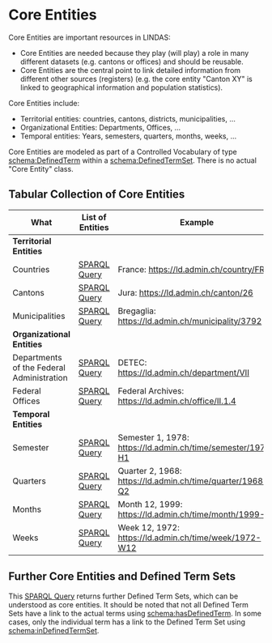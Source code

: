 # Core Entities

Core Entities are important resources in LINDAS:

- Core Entities are needed because they play (will play) a role in many different datasets (e.g. cantons or offices) and should be reusable.
- Core Entities are the central point to link detailed information from different other sources (registers) (e.g. the core entity "Canton XY" is linked to geographical information and population statistics).

Core Entities include:

* Territorial entities: countries, cantons, districts, municipalities, ...
* Organizational Entities: Departments, Offices, ...
* Temporal entities: Years, semesters, quarters, months, weeks, ...

Core Entities are modeled as part of a Controlled Vocabulary of type [schema:DefinedTerm](https://schema.org/DefinedTerm) within a [schema:DefinedTermSet](https://schema.org/DefinedTermSet). There is no actual "Core Entity" class.

## Tabular Collection of Core Entities

| What                               | List of Entities                                                                                                                                                                                                                                                                                                                                                                                                                                                                                                                                                                                                                                                            | Example                                                    |
|-----------------------------------|--------------------------------------------------------------------------------------------------------------------------------------------------------------------------------------------------------------------------------------------------------------------------------------------------------------------------------------------------------------------------------------------------------------------------------------------------------------------------------------------------------------------------------------------------------------------------------------------------------------------------------------------------------------------------------|-------------------------------------------------------------|
| **Territorial Entities**             |
| Countries                            | [SPARQL Query](https://ld.admin.ch/sparql/#query=PREFIX+schema%3A+%3Chttp%3A%2F%2Fschema.org%2F%3E%0APREFIX+rdf%3A+%3Chttp%3A%2F%2Fwww.w3.org%2F1999%2F02%2F22-rdf-syntax-ns%23%3E%0APREFIX+rdfs%3A+%3Chttp%3A%2F%2Fwww.w3.org%2F2000%2F01%2Frdf-schema%23%3E%0ASELECT+*+WHERE+%7B%0A%09%3Fcountry+schema%3AinDefinedTermSet+%3Chttps%3A%2F%2Fld.admin.ch%2Fdimension%2Fcountry%3E%3B%0A++%09%09schema%3Aname+%3Fname.%0A++FILTER(lang(%3Fname)+%3D+%22en%22)%0A%7D&contentTypeConstruct=text%2Fturtle&contentTypeSelect=application%2Fsparql-results%2Bjson&endpoint=https%3A%2F%2Fld.admin.ch%2Fquery&requestMethod=POST&tabTitle=Query+4&headers=%7B%7D&outputFormat=table) | France: https://ld.admin.ch/country/FRA                 |
| Cantons                           | [SPARQL Query](https://ld.admin.ch/sparql/#query=PREFIX+schema%3A+%3Chttp%3A%2F%2Fschema.org%2F%3E%0APREFIX+rdf%3A+%3Chttp%3A%2F%2Fwww.w3.org%2F1999%2F02%2F22-rdf-syntax-ns%23%3E%0APREFIX+rdfs%3A+%3Chttp%3A%2F%2Fwww.w3.org%2F2000%2F01%2Frdf-schema%23%3E%0ASELECT+*+WHERE+%7B%0A%09%3Fcanton+a+%3Chttps%3A%2F%2Fschema.ld.admin.ch%2FCanton%3E%3B%0A+++++++++schema%3AalternateName+%3Fabbr.%0A%7D&contentTypeConstruct=text%2Fturtle&contentTypeSelect=application%2Fsparql-results%2Bjson&endpoint=https%3A%2F%2Fld.admin.ch%2Fquery&requestMethod=POST&tabTitle=Query&headers=%7B%7D&outputFormat=table)                                                               | Jura: https://ld.admin.ch/canton/26                         |
| Municipalities                         | [SPARQL Query](https://ld.admin.ch/sparql/#query=PREFIX+schema%3A+%3Chttp%3A%2F%2Fschema.org%2F%3E%0APREFIX+rdf%3A+%3Chttp%3A%2F%2Fwww.w3.org%2F1999%2F02%2F22-rdf-syntax-ns%23%3E%0APREFIX+rdfs%3A+%3Chttp%3A%2F%2Fwww.w3.org%2F2000%2F01%2Frdf-schema%23%3E%0ASELECT+*+WHERE+%7B%0A%09%3Fmunicipality+a+%3Chttps%3A%2F%2Fschema.ld.admin.ch%2FMunicipality%3E%3B%0A+++++++++++++++schema%3Aname+%3Fname.%0A%7D&contentTypeConstruct=text%2Fturtle&contentTypeSelect=application%2Fsparql-results%2Bjson&endpoint=https%3A%2F%2Fld.admin.ch%2Fquery&requestMethod=POST&tabTitle=Query&headers=%7B%7D&outputFormat=table)                                                      | Bregaglia: https://ld.admin.ch/municipality/3792            |
| **Organizational Entities**        |
| Departments of the Federal Administration | [SPARQL Query](https://ld.admin.ch/sparql/#query=PREFIX+schema%3A+%3Chttp%3A%2F%2Fschema.org%2F%3E%0APREFIX+rdf%3A+%3Chttp%3A%2F%2Fwww.w3.org%2F1999%2F02%2F22-rdf-syntax-ns%23%3E%0APREFIX+rdfs%3A+%3Chttp%3A%2F%2Fwww.w3.org%2F2000%2F01%2Frdf-schema%23%3E%0ASELECT+*+WHERE+%7B%0A%09%3Fdepartment+schema%3AinDefinedTermSet+%3Chttps%3A%2F%2Fld.admin.ch%2Fdepartment%3E%3B%0A+++++++++++++schema%3Aname+%3Fname.%0A++FILTER(lang(%3Fname)+%3D+%22en%22)%0A%7D&contentTypeConstruct=text%2Fturtle&contentTypeSelect=application%2Fsparql-results%2Bjson&endpoint=https%3A%2F%2Fld.admin.ch%2Fquery&requestMethod=POST&tabTitle=Query&headers=%7B%7D&outputFormat=table)    | DETEC: https://ld.admin.ch/department/VII                   |
| Federal Offices                       | [SPARQL Query](https://ld.admin.ch/sparql/#query=PREFIX+schema%3A+%3Chttp%3A%2F%2Fschema.org%2F%3E%0APREFIX+rdf%3A+%3Chttp%3A%2F%2Fwww.w3.org%2F1999%2F02%2F22-rdf-syntax-ns%23%3E%0APREFIX+rdfs%3A+%3Chttp%3A%2F%2Fwww.w3.org%2F2000%2F01%2Frdf-schema%23%3E%0ASELECT+*+WHERE+%7B%0A%09%3Fdepartment+schema%3AinDefinedTermSet+%3Chttps%3A%2F%2Fld.admin.ch%2Foffice%3E%3B%0A+++++++++++++schema%3Aname+%3Fname.%0A++FILTER(lang(%3Fname)+%3D+%22en%22)%0A%7D&contentTypeConstruct=text%2Fturtle&contentTypeSelect=application%2Fsparql-results%2Bjson&endpoint=https%3A%2F%2Fld.admin.ch%2Fquery&requestMethod=POST&tabTitle=Query&headers=%7B%7D&outputFormat=table)        | Federal Archives: https://ld.admin.ch/office/II.1.4             |
| **Temporal Entities**               |
| Semester                          | [SPARQL Query](https://ld.admin.ch/sparql/#query=PREFIX+schema%3A+%3Chttp%3A%2F%2Fschema.org%2F%3E%0APREFIX+rdf%3A+%3Chttp%3A%2F%2Fwww.w3.org%2F1999%2F02%2F22-rdf-syntax-ns%23%3E%0APREFIX+rdfs%3A+%3Chttp%3A%2F%2Fwww.w3.org%2F2000%2F01%2Frdf-schema%23%3E%0ASELECT+*+WHERE+%7B%0A%09%3Fweek+schema%3AinDefinedTermSet+%3Chttps%3A%2F%2Fld.admin.ch%2Ftime%2Fsemester%3E%3B%0A+++++++++++++schema%3Aname+%3Fname.%0A++FILTER(lang(%3Fname)+%3D+%22en%22)%0A%7D&contentTypeConstruct=text%2Fturtle&contentTypeSelect=application%2Fsparql-results%2Bjson&endpoint=https%3A%2F%2Fld.admin.ch%2Fquery&requestMethod=POST&tabTitle=Query&headers=%7B%7D&outputFormat=table)     | Semester 1, 1978: https://ld.admin.ch/time/semester/1978-H1 |
| Quarters                          | [SPARQL Query](https://ld.admin.ch/sparql/#query=PREFIX+schema%3A+%3Chttp%3A%2F%2Fschema.org%2F%3E%0APREFIX+rdf%3A+%3Chttp%3A%2F%2Fwww.w3.org%2F1999%2F02%2F22-rdf-syntax-ns%23%3E%0APREFIX+rdfs%3A+%3Chttp%3A%2F%2Fwww.w3.org%2F2000%2F01%2Frdf-schema%23%3E%0ASELECT+*+WHERE+%7B%0A%09%3Fweek+schema%3AinDefinedTermSet+%3Chttps%3A%2F%2Fld.admin.ch%2Ftime%2Fquarter%3E%3B%0A+++++++++++++schema%3Aname+%3Fname.%0A++FILTER(lang(%3Fname)+%3D+%22en%22)%0A%7D&contentTypeConstruct=text%2Fturtle&contentTypeSelect=application%2Fsparql-results%2Bjson&endpoint=https%3A%2F%2Fld.admin.ch%2Fquery&requestMethod=POST&tabTitle=Query&headers=%7B%7D&outputFormat=table)      | Quarter 2, 1968: https://ld.admin.ch/time/quarter/1968-Q2   |
| Months                            | [SPARQL Query](https://ld.admin.ch/sparql/#query=PREFIX%20schema%3A%20%3Chttp%3A%2F%2Fschema.org%2F%3E%0APREFIX%20rdf%3A%20%3Chttp%3A%2F%2Fwww.w3.org%2F1999%2F02%2F22-rdf-syntax-ns%23%3E%0APREFIX%20rdfs%3A%20%3Chttp%3A%2F%2Fwww.w3.org%2F2000%2F01%2Frdf-schema%23%3E%0ASELECT%20*%20WHERE%20%7B%0A%09%3Fweek%20schema%3AinDefinedTermSet%20%3Chttps%3A%2F%2Fld.admin.ch%2Ftime%2Fmonth%3E%3B%0A%20%20%20%20%20%20%20%20%20%20%20%20%20schema%3Aname%20%3Fname.%0A%20%20FILTER(lang(%3Fname)%20%3D%20%22en%22)%0A%7D&endpoint=https%3A%2F%2Fld.admin.ch%2Fquery&requestMethod=POST&tabTitle=Query&headers=%7B%7D&contentTypeConstruct=text%2Fturtle&contentTypeSelect=application%2Fsparql-results%2Bjson&outputFormat=table)         | Month 12, 1999: https://ld.admin.ch/time/month/1999-12      |
| Weeks                            | [SPARQL Query](https://ld.admin.ch/sparql/#query=PREFIX+schema%3A+%3Chttp%3A%2F%2Fschema.org%2F%3E%0APREFIX+rdf%3A+%3Chttp%3A%2F%2Fwww.w3.org%2F1999%2F02%2F22-rdf-syntax-ns%23%3E%0APREFIX+rdfs%3A+%3Chttp%3A%2F%2Fwww.w3.org%2F2000%2F01%2Frdf-schema%23%3E%0ASELECT+*+WHERE+%7B%0A%09%3Fweek+schema%3AinDefinedTermSet+%3Chttps%3A%2F%2Fld.admin.ch%2Ftime%2Fweek%3E%3B%0A+++++++++++++schema%3Aname+%3Fname.%0A++FILTER(lang(%3Fname)+%3D+%22en%22)%0A%7D&contentTypeConstruct=text%2Fturtle&contentTypeSelect=application%2Fsparql-results%2Bjson&endpoint=https%3A%2F%2Fld.admin.ch%2Fquery&requestMethod=POST&tabTitle=Query&headers=%7B%7D&outputFormat=table)         | Week 12, 1972: https://ld.admin.ch/time/week/1972-W12      |

## Further Core Entities and Defined Term Sets

This [SPARQL Query](https://ld.admin.ch/sparql/#query=PREFIX%20schema%3A%20%3Chttp%3A%2F%2Fschema.org%2F%3E%0APREFIX%20rdf%3A%20%3Chttp%3A%2F%2Fwww.w3.org%2F1999%2F02%2F22-rdf-syntax-ns%23%3E%0APREFIX%20rdfs%3A%20%3Chttp%3A%2F%2Fwww.w3.org%2F2000%2F01%2Frdf-schema%23%3E%0A%0ASELECT%20*%20WHERE%20%7B%0A%20%20%20%20%0A%20%20%20%20%3FDefinedTermSet%20a%20schema%3ADefinedTermSet%3B%0A%20%20%20%20%20%20%20%20schema%3Aname%20%3FName.%20%0A%20%20%20%20FILTER(regex(str(%3FDefinedTermSet)%2C%20%22admin.ch%22%20)%20)%0A%20%20%20%20FILTER(lang(%3FName)%20%3D%20%22en%22)%0A%7D&endpoint=https%3A%2F%2Fld.admin.ch%2Fquery&requestMethod=POST&tabTitle=Query&headers=%7B%7D&contentTypeConstruct=application%2Fn-triples%2C*%2F*%3Bq%3D0.9&contentTypeSelect=application%2Fsparql-results%2Bjson%2C*%2F*%3Bq%3D0.9&outputFormat=table) returns further Defined Term Sets, which can be understood as core entities. It should be noted that not all Defined Term Sets have a link to the actual terms using [schema:hasDefinedTerm](https://schema.org/hasDefinedTerm). In some cases, only the individual term has a link to the Defined Term Set using [schema:inDefinedTermSet](https://schema.org/inDefinedTermSet).
